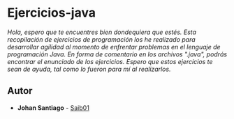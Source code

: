 # Ejercicios-java
_Hola, espero que te encuentres bien dondequiera que estés. Esta recopilación de ejercicios de programación los he realizado para desarrollar agilidad al momento de enfrentar problemas en el lenguaje de programación Java._
_En forma de comentario en los archivos ".java", podrás encontrar el enunciado de los ejercicios. Espero que estos ejercicios te sean de ayuda, tal como lo fueron para mí al realizarlos._

## Autor


* **Johan Santiago** - [Saib01](https://github.com/Saib01)


